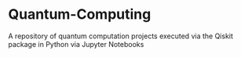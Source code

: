 # Quantum-Computing
A repository of quantum computation projects executed via the Qiskit package in Python via Jupyter Notebooks

